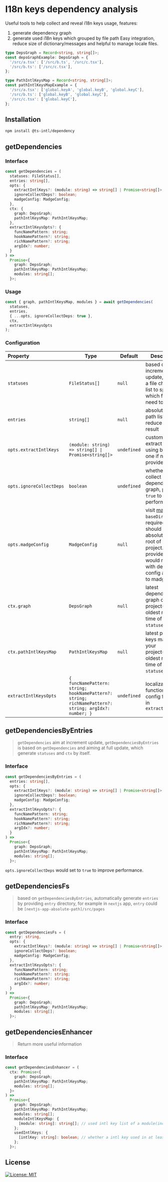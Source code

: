 # I18n keys dependency analysis

Useful tools to help collect and reveal i18n keys usage, features:

1. generate dependency graph
2. generate used i18n keys which grouped by file path
   Easy integration, reduce size of dictionary/messages and helpful to manage locale files.

```ts
type DepsGraph = Record<string, string[]>;
const depsGraphExample: DepsGraph = {
  '/src/a.tsx': ['/src/b.ts', '/src/c.tsx'],
  '/src/b.ts': ['/src/c.tsx'],
};

type PathIntlKeysMap = Record<string, string[]>;
const pathIntlKeysMapExample = {
  '/src/a.tsx': ['global.keyA', 'global.keyB', 'global.keyC'],
  '/src/b.ts': ['global.keyB', 'global.keyC'],
  '/src/c.tsx': ['global.keyC'],
};
```

## Installation

```bash
npm install @ts-intl/dependency
```

## getDependencies

### Interface

```ts
const getDependencies = (
  statuses: FileStatus[],
  entries: string[],
  opts: {
    extractIntlKeys?: (module: string) => string[] | Promise<string[]>;
    ignoreCollectDeps?: boolean;
    madgeConfig: MadgeConfig;
  },
  ctx: {
    graph: DepsGraph;
    pathIntlKeysMap: PathIntlKeysMap;
  },
  extractIntlKeysOpts?: {
    funcNamePattern: string;
    hookNamePattern?: string;
    richNamePattern?: string;
    argIdx?: number;
  }
) =>
  Promise<{
    graph: DepsGraph;
    pathIntlKeysMap: PathIntlKeysMap;
    modules: string[];
  }>;
```

### Usage

```ts
const { graph, pathIntlKeysMap, modules } = await getDependencies(
  statuses,
  entries,
  { ...opts, ignoreCollectDeps: true },
  ctx,
  extractIntlKeysOpts
);
```

### Configuration

| Property                 | Type                                                                                                   | Default     | Description                                                                                                                                                                                      |
| :----------------------- | ------------------------------------------------------------------------------------------------------ | ----------- | ------------------------------------------------------------------------------------------------------------------------------------------------------------------------------------------------ |
| `statuses`               | `FileStatus[]`                                                                                         | `null`      | based on increment update, provide a file changed list to specify which files need to update                                                                                                     |
| `entries`                | `string[]`                                                                                             | `null`      | absolute entry path list, to reduce unused result                                                                                                                                                |
| `opts.extractIntlKeys`   | `(module: string) => string[] \| Promise<string[]>`                                                    | `undefined` | custom intl keys extract method, using built-in one if not provide                                                                                                                               |
| `opts.ignoreCollectDeps` | `boolean`                                                                                              | `undefined` | whether re-collect dependency graph, provide `true` to improve performance                                                                                                                       |
| `opts.madgeConfig`       | `MadgeConfig`                                                                                          | `null`      | visit [madge](https://github.com/pahen/madge). `baseDir` is required and should be absolute path of root of your project. The provided config would merge with default config and pass to madge. |
| `ctx.graph`              | `DepsGraph`                                                                                            | `null`      | latest dependency graph of your project(before oldest modified time of `statuses`)                                                                                                               |
| `ctx.pathIntlKeysMap`    | `PathIntlKeysMap`                                                                                      | `null`      | latest path-keys map of your project(before oldest modified time of `statuses`)                                                                                                                  |
| `extractIntlKeysOpts`    | `{    funcNamePattern: string; hookNamePattern?: string; richNamePattern?: string; argIdx?: number; }` | `undefined` | localization function syntax config for built-in `extractIntlKeys`                                                                                                                               |

## getDependenciesByEntries

> `getDependencies` aim at increment update, `getDependenciesByEntries` is based on `getDependencies` and aiming at full update, which generate `statuses` and `ctx` by itself.

### Interface

```ts
const getDependenciesByEntries = (
  entries: string[],
  opts: {
    extractIntlKeys?: (module: string) => string[] | Promise<string[]>;
    ignoreCollectDeps?: boolean;
    madgeConfig: MadgeConfig;
  },
  extractIntlKeysOpts?: {
    funcNamePattern: string;
    hookNamePattern?: string;
    richNamePattern?: string;
    argIdx?: number;
  }
) =>
  Promise<{
    graph: DepsGraph;
    pathIntlKeysMap: PathIntlKeysMap;
    modules: string[];
  }>;
```

`opts.ignoreCollectDeps` would set to `true` to improve performance.

## getDependenciesFs

> based on `getDependenciesByEntries`, automatically generate `entries` by providing `entry` directory, for example in `nextjs` app, `entry` could be `[nextjs-app-absolute-path]/src/pages`

### Interface

```ts
const getDependenciesFs = (
  entry: string,
  opts: {
    extractIntlKeys?: (module: string) => string[] | Promise<string[]>;
    ignoreCollectDeps?: boolean;
    madgeConfig: MadgeConfig;
  },
  extractIntlKeysOpts?: {
    funcNamePattern: string;
    hookNamePattern?: string;
    richNamePattern?: string;
    argIdx?: number;
  }
) =>
  Promise<{
    graph: DepsGraph;
    pathIntlKeysMap: PathIntlKeysMap;
    modules: string[];
  }>;
```

## getDependenciesEnhancer

> Return more useful information

### Interface

```ts
const getDependenciesEnhancer = (
  ctx: Promise<{
    graph: DepsGraph;
    pathIntlKeysMap: PathIntlKeysMap;
    modules: string[];
  }>
) =>
  Promise<{
    graph: DepsGraph;
    pathIntlKeysMap: PathIntlKeysMap;
    modules: string[];
    moduleIntlKeysMap: {
      [module: string]: string[]; // used intl key list of a module(include offspring of this module)
    };
    usedIntlKeys: {
      [intlKey: string]: boolean; // whether a intl key used in at least a module(entry)
    };
  }>;
```

## License

[![License: MIT](https://img.shields.io/badge/License-MIT-yellow.svg)](https://opensource.org/licenses/MIT)
